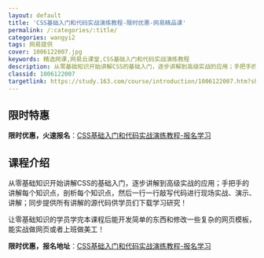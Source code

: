 ```yaml
---
layout: default
title: 'CSS基础入门和代码实战演练教程-限时优惠-网易精品课'
permalink: /:categories/:title/
categories: wangyi2
tags: 网易提供
cover: 1006122007.jpg
keywords: 精选网课,网易云课堂,CSS基础入门和代码实战演练教程
description: 从零基础知识开始讲解CSS的基础入门，逐步讲解到高级实战的应用；手把手的讲解每个知识点，剖析每个知识点，然后一行一行敲写
classid: 1006122007
targetlink: https://study.163.com/course/introduction/1006122007.htm?share=1&shareId=1025206652&utm_campaign=share&utm_medium=iphoneShare&utm_source=&utm_u=1025206652
---
```


## 限时特惠

**限时优惠，火速报名**：[CSS基础入门和代码实战演练教程-报名学习](https://study.163.com/course/introduction/1006122007.htm?share=1&shareId=1025206652&utm_campaign=share&utm_medium=iphoneShare&utm_source=&utm_u=1025206652)

## 课程介绍

从零基础知识开始讲解CSS的基础入门，逐步讲解到高级实战的应用；手把手的讲解每个知识点，剖析每个知识点，然后一行一行敲写代码进行现场实战、演示、讲解；同步提供所有讲解的源代码供学员们下载学习研究！



让零基础知识的学员学完本课程后能开发简单的东西和修改一些复杂的网页模板，能实战做网页或者上班做美工！

**限时优惠，报名地址**：[CSS基础入门和代码实战演练教程-报名学习](https://study.163.com/course/introduction/1006122007.htm?share=1&shareId=1025206652&utm_campaign=share&utm_medium=iphoneShare&utm_source=&utm_u=1025206652)

